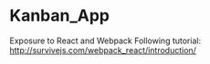 # Kanban_App
Exposure to React and Webpack
Following tutorial: http://survivejs.com/webpack_react/introduction/
